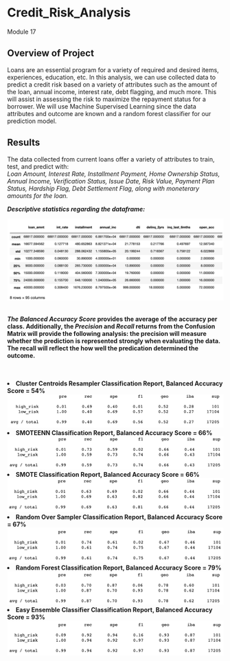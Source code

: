 # Credit_Risk_Analysis
Module 17

## Overview of Project
Loans are an essential program for a variety of required and desired items, experiences, education, etc. In this analysis, we can use collected data to predict a credit risk based on a variety of attributes such as the amount of the loan, annual income, interest rate, debt flagging, and much more. This will assist in assessing the risk to maximize the repayment status for a borrower. We will use Machine Supervised Learning since the data attributes and outcome are known and a random forest classifier for our prediction model. 

## Results
The data collected from current loans offer a variety of attributes to train, test, and predict with:
<br>
<i>Loan Amount, Interest Rate, Installment Payment, Home Ownership Status, Annual Income, Verification Status, Issue Date, Risk Value, Payment Plan Status, Hardship Flag, Debt Settlement Flag, along with moneterary amounts for the loan. </b>

<b>Descriptive statistics regarding the dataframe:</i>

<img src="Images/df.describe.png" alt="df.describe"> 

<br>
<br>

<b><i>The Balanced Accuracy Score</i></b> provides the average of the accuracy per class. Additionally, the <b><i>Precision</i></b> and <b><i>Recall</i></b> returns from the  Confusion Matrix will provide the following analysis: the precision will measure whether the prediction is represented strongly when evaluating the data. The recall will reflect the how well the predication determined the outcome.  

<br>
<br>

<li><b>Cluster Centroids Resampler Classification Report, Balanced Accuracy Score = 54%</b></li>
<img src="Images/CCR_report.png" alt="Cluster Centroids Resampler Classification Report">

<br>

<li><b>SMOTEENN Classification Report, Balanced Accuracy Score = 66%</b></li>
<img src="Images/smoteenn_report.png" alt="SMOTEENN Classification Report">

<br>

<li><b>SMOTE Classification Report, Balanced Accuracy Score = 66%</b></li>
<img src="Images/smote_report.png" alt="SMOTE Classification Report">

<br>

<li><b>Random Over Sampler Classification Report, Balanced Accuracy Score = 67%</b></li>
<img src="Images/ROS_report.png" alt="Random Over Sampler Classification Report">

<br>

<li><b>Random Forest Classification Report, Balanced Accuracy Score = 79%</b></li>
<img src="Images/RFC_report.png" alt="Random Forest Classifier Classification Report">

<br>

<li><b>Easy Ensemble Classifier Classification Report, Balanced Accuracy Score = 93%</b></li>
<img src="Images/EEC_report.png" alt="Easy Ensemble Classifier Classification Report">

